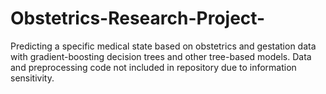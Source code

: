# Obstetrics-Research-Project-
Predicting a specific medical state based on obstetrics and gestation data with gradient-boosting decision trees and other tree-based models.
Data and preprocessing code not included in repository due to information sensitivity.
